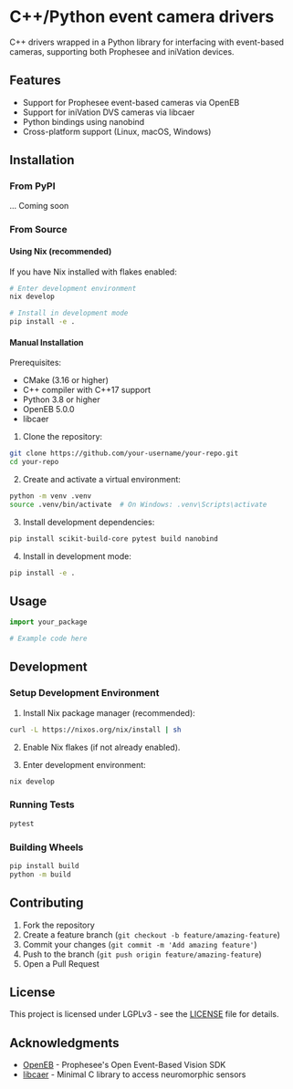 # C++/Python event camera drivers

C++ drivers wrapped in a Python library for interfacing with event-based cameras, supporting both Prophesee and iniVation devices.

## Features

- Support for Prophesee event-based cameras via OpenEB
- Support for iniVation DVS cameras via libcaer
- Python bindings using nanobind
- Cross-platform support (Linux, macOS, Windows)

## Installation

### From PyPI

... Coming soon

### From Source

#### Using Nix (recommended)

If you have Nix installed with flakes enabled:

```bash
# Enter development environment
nix develop

# Install in development mode
pip install -e .
```

#### Manual Installation

Prerequisites:
- CMake (3.16 or higher)
- C++ compiler with C++17 support
- Python 3.8 or higher
- OpenEB 5.0.0
- libcaer

1. Clone the repository:
```bash
git clone https://github.com/your-username/your-repo.git
cd your-repo
```

2. Create and activate a virtual environment:
```bash
python -m venv .venv
source .venv/bin/activate  # On Windows: .venv\Scripts\activate
```

3. Install development dependencies:
```bash
pip install scikit-build-core pytest build nanobind
```

4. Install in development mode:
```bash
pip install -e .
```

## Usage

```python
import your_package

# Example code here
```

## Development

### Setup Development Environment

1. Install Nix package manager (recommended):
```bash
curl -L https://nixos.org/nix/install | sh
```

2. Enable Nix flakes (if not already enabled).

3. Enter development environment:
```bash
nix develop
```

### Running Tests

```bash
pytest
```

### Building Wheels

```bash
pip install build
python -m build
```

## Contributing

1. Fork the repository
2. Create a feature branch (`git checkout -b feature/amazing-feature`)
3. Commit your changes (`git commit -m 'Add amazing feature'`)
4. Push to the branch (`git push origin feature/amazing-feature`)
5. Open a Pull Request

## License

This project is licensed under LGPLv3 - see the [LICENSE](LICENSE) file for details.

## Acknowledgments

- [OpenEB](https://github.com/prophesee-ai/openeb) - Prophesee's Open Event-Based Vision SDK
- [libcaer](https://gitlab.com/inivation/dv/libcaer) - Minimal C library to access neuromorphic sensors
```